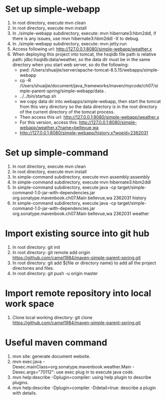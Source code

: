 # Set up simple-webapp
1. In root directory, execute mvn clean
1. In root directory, execute mvn install
1. In ./simple-webapp subdirectory, execute: mvn hibernate3:hbm2ddl, if there is any issues, use mvn hibernate3:hbm2ddl -X to debug.
1. In ./simple-webapp subdirectory, execute: mvn jetty:run
1. Access following url: http://127.0.0.1:8080/simple-webapp/weather.x
1. When deploying this project into tomcat, the hsqldb file path is relative path: jdbc:hsqldb:data/weather, so the data dir must be in the same directory when you start web server, so do the following:
   * pwd: /Users/shuaijie/server/apache-tomcat-8.5.15/webapps/simple-webapp
   * cp -R /Users/shuaijie/document/java_frameworks/maven/mycode/ch07/simple-parent-spring/simple-webapp/data .
   * ../../bin/startup.sh
   * we copy data dir into webapps/simple-webapp, then start the tomcat from this very directory so the data directory is in the root directory of the current directory of the tomcat process.
   * Then access this url: http://127.0.0.1:8080/simple-webapp/weather.x
   * For this version, access this: http://127.0.0.1:8080/simple-webapp/weather.x?name=bellevue,wa
   * http://127.0.0.1:8080/simple-webapp/history.x?woeid=2362031
   
   
# Set up simple-command
1. In root directory, execute mvn clean
1. In root directory, execute mvn install
1. In simple-command subdirectory, execute mvn assembly:assembly
1. In simple-command subdirectory, execute mvn hibernate3:hbm2ddl
1. In simple-command subdirectory, execute java -cp target/simple-command-1.0-jar-with-dependencies.jar org.sonatype.mavenbook.ch07.Main bellevue,wa 2362031 history
1. In simple-command subdirectory, execute java -cp target/simple-command-1.0-jar-with-dependencies.jar org.sonatype.mavenbook.ch07.Main bellevue,wa 2362031 weather

# Import existing source into git hub
1. In root directory: git init
1. In root directory: git remote add origin https://github.com/camel1984/maven-simple-parent-spring.git
1. In root directory: git add ${file or directory name} to add all the project directories and files.
1. In root directory: git push -u origin master
# Import remote repository into local work space
1. Clone local working directory: git clone https://github.com/camel1984/maven-simple-parent-spring.git

# Useful maven command
1. mvn site: generate document website.
1. mvn exec:java -Dexec.mainClass=org.sonatype.mavenbook.weather.Main -Dexec.args="70112": use exec plug in to execute java code.
1. mvn help:describe -Dplugin=compiler: using help plugin to describe plugins.
1. mvn help:describe -Dplugin=compiler -Ddetail=true: describe a plugin with details.





